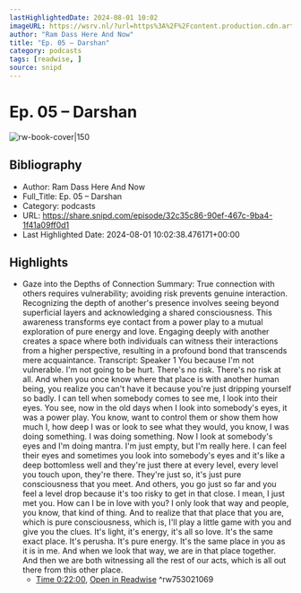 ```yaml
---
lastHighlightedDate: 2024-08-01 10:02
imageURL: https://wsrv.nl/?url=https%3A%2F%2Fcontent.production.cdn.art19.com%2Fimages%2F3d%2Ff5%2Fcc%2Fa9%2F3df5cca9-6a08-4253-a330-72f3a0fc623a%2Fbad7a9bb808fb8fa5362139b82b0ccfc985cf9ac1a0103c19d7f9ec5b1fc7b1c2ecd4b1256108c6555a900be2e55f5f81bbf6dd05318cf3078c5f3ffabe24654.jpeg&w=100&h=100
author: "Ram Dass Here And Now"
title: "Ep. 05 – Darshan"
category: podcasts
tags: [readwise, ]
source: snipd
---
```

# Ep. 05 – Darshan

![rw-book-cover|150](https://wsrv.nl/?url=https%3A%2F%2Fcontent.production.cdn.art19.com%2Fimages%2F3d%2Ff5%2Fcc%2Fa9%2F3df5cca9-6a08-4253-a330-72f3a0fc623a%2Fbad7a9bb808fb8fa5362139b82b0ccfc985cf9ac1a0103c19d7f9ec5b1fc7b1c2ecd4b1256108c6555a900be2e55f5f81bbf6dd05318cf3078c5f3ffabe24654.jpeg&w=100&h=100)

## Bibliography
- Author: Ram Dass Here And Now
- Full_Title: Ep. 05 – Darshan
- Category: podcasts
- URL: https://share.snipd.com/episode/32c35c86-90ef-467c-9ba4-1f41a09ff0d1
- Last Highlighted Date: 2024-08-01 10:02:38.476171+00:00

## Highlights
- Gaze into the Depths of Connection
  Summary:
  True connection with others requires vulnerability; avoiding risk prevents genuine interaction.
  Recognizing the depth of another's presence involves seeing beyond superficial layers and acknowledging a shared consciousness. This awareness transforms eye contact from a power play to a mutual exploration of pure energy and love.
  Engaging deeply with another creates a space where both individuals can witness their interactions from a higher perspective, resulting in a profound bond that transcends mere acquaintance.
  Transcript:
  Speaker 1
  You because I'm not vulnerable. I'm not going to be hurt. There's no risk. There's no risk at all. And when you once know where that place is with another human being, you realize you can't have it because you're just dripping yourself so badly. I can tell when somebody comes to see me, I look into their eyes. You see, now in the old days when I look into somebody's eyes, it was a power play. You know, want to control them or show them how much I, how deep I was or look to see what they would, you know, I was doing something. I was doing something. Now I look at somebody's eyes and I'm doing mantra. I'm just empty, but I'm really here. I can feel their eyes and sometimes you look into somebody's eyes and it's like a deep bottomless well and they're just there at every level, every level you touch upon, they're there. They're just so, it's just pure consciousness that you meet. And others, you go just so far and you feel a level drop because it's too risky to get in that close. I mean, I just met you. How can I be in love with you? I only look that way and people, you know, that kind of thing. And to realize that that place that you are, which is pure consciousness, which is, I'll play a little game with you and give you the clues. It's light, it's energy, it's all so love. It's the same exact place. It's perusha. It's pure energy. It's the same place in you as it is in me. And when we look that way, we are in that place together. And then we are both witnessing all the rest of our acts, which is all out there from this other place.
    - [Time 0:22:00](https://share.snipd.com/snip/7c69bbaa-43d7-49bb-b369-fb07b158cc73), [Open in Readwise](https://readwise.io/open/753021069)
^rw753021069



